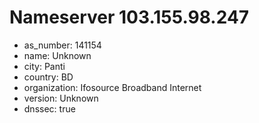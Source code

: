 # Nameserver 103.155.98.247

* as_number: 141154
* name: Unknown
* city: Panti
* country: BD
* organization: Ifosource Broadband Internet
* version: Unknown
* dnssec: true
